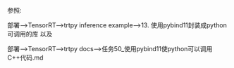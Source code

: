 参照:

部署-->TensorRT-->trtpy inference example-->13. 使用pybind11封装成python可调用的库 			以及

部署-->TensorRT-->trtpy docs-->任务50_使用pybind11使python可以调用C++代码.md

